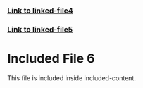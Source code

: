 
### [Link to linked-file4](../../../../sections/demo/linked-file4_en.md)

### [Link to linked-file5](../../../../sections/demo/linked-file5_en.md)

# Included File 6
This file is included inside included-content.


